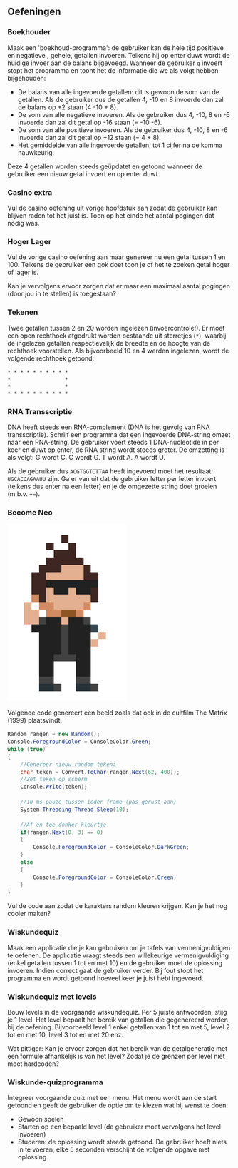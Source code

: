 ## Oefeningen

### Boekhouder

Maak een 'boekhoud-programma': de gebruiker kan de hele tijd positieve en negatieve , gehele, getallen invoeren. Telkens hij op enter duwt wordt de huidige invoer aan de balans bijgevoegd. Wanneer de gebruiker ``q`` invoert stopt het programma en toont het de informatie die we als volgt hebben bijgehouden:

* De balans van alle ingevoerde getallen: dit is gewoon de som van de getallen. Als de gebruiker dus de getallen 4, -10 en 8 invoerde dan zal de balans op +2 staan (4 -10 + 8).
* De som van alle negatieve invoeren. Als de gebruiker dus 4, -10, 8 en -6 invoerde dan zal dit getal op -16 staan (= -10 -6).
* De som van alle positieve invoeren. Als de gebruiker dus 4, -10, 8 en -6 invoerde dan zal dit getal op +12 staan (= 4 + 8). 
* Het gemiddelde van alle ingevoerde getallen, tot 1 cijfer na de komma nauwkeurig.

Deze 4 getallen worden steeds geüpdatet en getoond wanneer de gebruiker een nieuw getal invoert en op enter duwt.

### Casino extra
Vul de casino oefening uit vorige hoofdstuk aan zodat de gebruiker kan blijven raden tot het juist is. Toon op het einde het aantal pogingen dat nodig was.

### Hoger Lager

Vul de vorige casino oefening aan maar genereer nu een getal tussen 1 en 100. Telkens de gebruiker een gok doet toon je of het te zoeken getal hoger of lager is.

Kan je vervolgens ervoor zorgen dat er maar een maximaal aantal pogingen (door jou in te stellen) is toegestaan?

### Tekenen

Twee getallen tussen 2 en 20 worden ingelezen (invoercontrole!). Er moet een open rechthoek afgedrukt worden bestaande uit sterretjes (``*``), waarbij de ingelezen getallen respectievelijk de breedte en de hoogte van de rechthoek voorstellen. Als bijvoorbeeld 10 en 4 werden ingelezen, wordt de volgende rechthoek getoond:


```text
* * * * * * * * * *
*                 *
*                 *
* * * * * * * * * *
```




### RNA Transscriptie

DNA heeft steeds een RNA-complement (DNA is het gevolg van RNA transscriptie). Schrijf een programma dat een ingevoerde DNA-string omzet naar een RNA-string. De gebruiker voert steeds 1 DNA-nucleotide in per keer en duwt op enter, de RNA string wordt steeds groter. De omzetting is als volgt: G wordt C. C wordt G. T wordt A. A wordt U.

Als de gebruiker dus ``ACGTGGTCTTAA`` heeft ingevoerd moet het resultaat: ``UGCACCAGAAUU`` zijn. Ga er van uit dat de gebruiker letter per letter invoert (telkens dus enter na een letter) en je de omgezette string doet groeien (m.b.v. ``+=``).


### Become Neo

![](../assets/neotim.png)

Volgende code genereert een beeld zoals dat ook in de cultfilm The Matrix (1999) plaatsvindt. 
```csharp
Random rangen = new Random();
Console.ForegroundColor = ConsoleColor.Green;
while (true)
{
    //Genereer nieuw random teken:
    char teken = Convert.ToChar(rangen.Next(62, 400));
    //Zet teken op scherm
    Console.Write(teken);
    
    //10 ms pauze tussen ieder frame (pas gerust aan)
    System.Threading.Thread.Sleep(10); 
    
    //Af en toe donker kleurtje
    if(rangen.Next(0, 3) == 0)
    {
        Console.ForegroundColor = ConsoleColor.DarkGreen;
    }
    else
    {
        Console.ForegroundColor = ConsoleColor.Green;
    }
}
```

Vul de code aan zodat de karakters random kleuren krijgen. Kan je het nog cooler maken?


### Wiskundequiz

Maak een applicatie die je kan gebruiken om je tafels van vermenigvuldigen te oefenen. De applicatie vraagt steeds een willekeurige vermenigvuldiging (enkel getallen tussen 1 tot en met 10) en de gebruiker moet de oplossing invoeren.
Indien correct gaat de gebruiker verder. Bij fout stopt het programma en wordt getoond hoeveel keer je juist hebt ingevoerd.

### Wiskundequiz met levels

Bouw levels in de voorgaande wiskundequiz. Per 5 juiste antwoorden, stijg je 1 level. Het level bepaalt het bereik van getallen die gegenereerd worden bij de oefening. Bijvoorbeeld level 1 enkel getallen van 1 tot en met 5, level 2 tot en met 10, level 3 tot en met 20 enz.

Wat pittiger: Kan je ervoor zorgen dat het bereik van de getalgeneratie met een formule afhankelijk is van het level? Zodat je de grenzen per level niet moet hardcoden?

### Wiskunde-quizprogramma

Integreer voorgaande quiz met een menu. Het menu wordt aan de start getoond en geeft de gebruiker de optie om te kiezen wat hij wenst te doen:
* Gewoon spelen
* Starten op een bepaald level (de gebruiker moet vervolgens het level invoeren)
* Studeren: de oplossing wordt steeds getoond. De gebruiker hoeft niets in te voeren, elke 5 seconden verschijnt de volgende opgave met oplossing.
